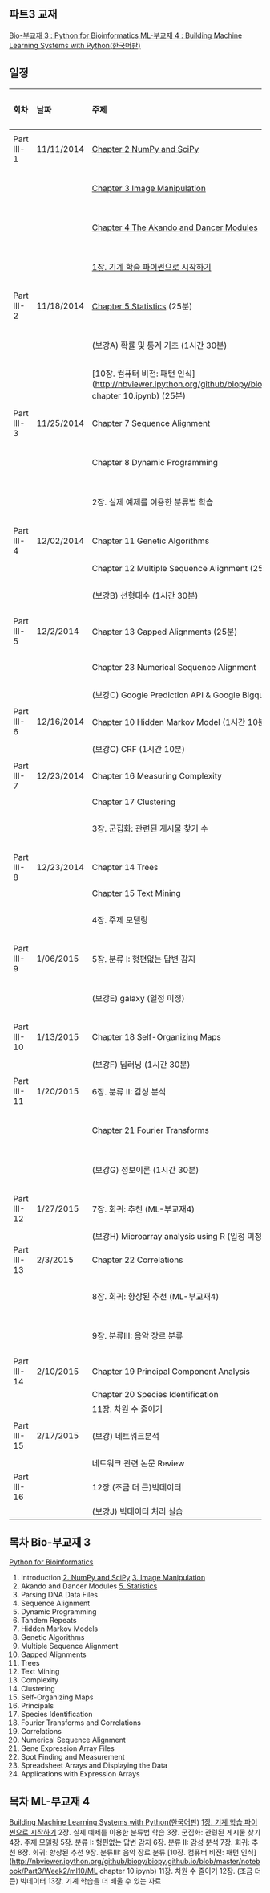 
## 파트3 교재
[Bio-부교재 3 : Python for Bioinformatics ](http://www.amazon.com/Python-Bioinformatics-Bartlett-Biomedical-Informatics/dp/0763751863)
[ML-부교재 4 : Building Machine Learning Systems with Python(한국어판)](http://www.kyobobook.co.kr/product/detailViewKor.laf?mallGb=KOR&ejkGb=KOR&linkClass=&barcode=9788960775367&orderClick=JAK)

## 일정
|회차	    |날짜	   |주제	                                                    |발표자	|
|:---	    |:---	   |:---	                                                    |:---	|
|Part III-1    |11/11/2014  |[Chapter 2 NumPy and SciPy](d01.md) |[최창순](https://www.facebook.com/changsoon.choi.3)  |
|              |            |[Chapter 3 Image Manipulation](d01.md) |[김덕근](https://www.facebook.com/dklovesky)  |
|              |            |[Chapter 4 The Akando and Dancer Modules](d01.md) |[김덕근](https://www.facebook.com/dklovesky)  |
|              |            |[1장. 기계 학습 파이썬으로 시작하기](d01.md) |[김무성](https://www.facebook.com/moodern)  |
|Part III-2    |11/18/2014  |[Chapter 5 Statistics](http://nbviewer.ipython.org/github/biopy/biopy.github.io/blob/master/notebook/Part3/Week2/bio05/ch05_Statistics.ipynb) (25분) | [김무성](https://www.facebook.com/moodern)    |
|              |            |(보강A) 확률 및 통계 기초 (1시간 30분) |[송숙영](https://www.facebook.com/sookyoung.song.3)  |
|              |            |[10장. 컴퓨터 비전: 패턴 인식](http://nbviewer.ipython.org/github/biopy/biopy.github.io/blob/master/notebook/Part3/Week2/ml10/ML chapter 10.ipynb) (25분) |[박홍훈](https://www.facebook.com/profile.php?id=100001858792450)  |
|Part III-3    |11/25/2014  |Chapter 7 Sequence Alignment | [강양제](https://www.facebook.com/yangjae.kang.1)              |
|              |            |Chapter 8 Dynamic Programming | [곽두환](https://www.facebook.com/kozazz)             |
|              |            |2장. 실제 예제를 이용한 분류법 학습 | [정우철](https://www.facebook.com/juczest)        |
|Part III-4    |12/02/2014  |Chapter 11 Genetic Algorithms |[조정희](https://www.facebook.com/jeonghee.jo.37)               |
|              |            |Chapter 12 Multiple Sequence Alignment (25분)  |              |
|              |            |(보강B) 선형대수 (1시간 30분) | [정동진](https://www.facebook.com/profile.php) |
|Part III-5    |12/2/2014  |Chapter 13 Gapped Alignments (25분) |               |
|              |            |Chapter 23 Numerical Sequence Alignment | [박성진](https://www.facebook.com/oscarsjpark)        |
|              |            |(보강C) Google Prediction API & Google Bigquery & Google Genomics API  |         |
|Part III-6    |12/16/2014  |Chapter 10 Hidden Markov Model (1시간 10분) | [김승욱](https://www.facebook.com/encaion)              |
|              |            |(보강C) CRF (1시간 10분) |              |
|Part III-7    |12/23/2014 |Chapter 16 Measuring Complexity  |[이성호](https://www.facebook.com/jaruvet)  |
|              |           |Chapter 17 Clustering   |  |
|              |           |3장. 군집화: 관련된 게시물 찾기 수  |[박태건](https://www.facebook.com/xarus01)  |
|Part III-8    |12/23/2014  |Chapter 14 Trees  |심상진  |
|              |            |Chapter 15 Text Mining  |  |
|              |            |4장. 주제 모델링   |양영은  |
|Part III-9    |1/06/2015  |5장. 분류 I: 형편없는 답변 감지   | 이선영  |
|              |           |(보강E) galaxy (일정 미정) | 김가경 |
|Part III-10    |1/13/2015  |Chapter 18 Self-Organizing Maps  | 윤영우  |
|               |           |(보강F) 딥러닝 (1시간 30분)  |   |
|Part III-11    |1/20/2015  |6장. 분류 II: 감성 분석   | 송영숙 |
|               |           |Chapter 21 Fourier Transforms  | 조강익  |
|               |           |(보강G) 정보이론 (1시간 30분)  | 김권현 |
|Part III-12    |1/27/2015  |7장. 회귀: 추천 (ML-부교재4)  | 김주영 |
|               |           |(보강H) Microarray analysis using R (일정 미정)    |  |
|Part III-13    |2/3/2015  |Chapter 22 Correlations |  |
|               |          |8장. 회귀: 향상된 추천 (ML-부교재4)  | 김수진  |
|               |          |9장. 분류III: 음악 장르 분류 | 최명규 |
|Part III-14    | 2/10/2015 |Chapter 19 Principal Component Analysis  |  |
|               |           |Chapter 20 Species Identification| |
|               |           |11장. 차원 수 줄이기 |  |
|Part III-15    | 2/17/2015 |(보강) 네트워크분석 | 노규형 |
|               |           |네트워크 관련 논문 Review |  |
|Part III-16    |           |12장.(조금 더 큰)빅데이터  |  |
|               |           |(보강J) 빅데이터 처리 실습 |     |

## 목차 Bio-부교재 3
 [Python for Bioinformatics](http://www.amazon.com/Python-Bioinformatics-Bartlett-Biomedical-Informatics/dp/0763751863)
 1. Introduction
 [2. NumPy and SciPy](d01.md)
 [3. Image Manipulation](d01.md)
 4. Akando and Dancer Modules
 [5. Statistics](http://nbviewer.ipython.org/github/biopy/biopy.github.io/blob/master/notebook/Part3/Week2/bio05/ch05_Statistics.ipynb)
 6. Parsing DNA Data Files
 7. Sequence Alignment
 8. Dynamic Programming
 9. Tandem Repeats
 10. Hidden Markov Models
 11. Genetic Algorithms
 12. Multiple Sequence Alignment
 13. Gapped Alignments
 14. Trees
 15. Text Mining
 16. Complexity
 17. Clustering
 18. Self-Organizing Maps
 19. Principals
 20. Species Identification
 21. Fourier Transforms and Correlations
 22. Correlations
 23. Numerical Sequence Alignment
 24. Gene Expression Array Files
 25. Spot Finding and Measurement
 26. Spreadsheet Arrays and Displaying the Data
 27. Applications with Expression Arrays

## 목차 ML-부교재 4
 [Building Machine Learning Systems with Python(한국어판)](http://www.kyobobook.co.kr/product/detailViewKor.laf?mallGb=KOR&ejkGb=KOR&linkClass=&barcode=9788960775367&orderClick=JAK)
 [1장. 기계 학습 파이썬으로 시작하기](d01.md)
 2장. 실제 예제를 이용한 분류법 학습
 3장. 군집화: 관련된 게시물 찾기
 4장. 주제 모델링
 5장. 분류 I: 형편없는 답변 감지
 6장. 분류 II: 감성 분석
 7장. 회귀: 추천
 8장. 회귀: 향상된 추천
 9장. 분류III: 음악 장르 분류
 [10장. 컴퓨터 비전: 패턴 인식](http://nbviewer.ipython.org/github/biopy/biopy.github.io/blob/master/notebook/Part3/Week2/ml10/ML chapter 10.ipynb)
 11장. 차원 수 줄이기
 12장. (조금 더 큰) 빅데이터
 13장. 기계 학습을 더 배울 수 있는 자료
